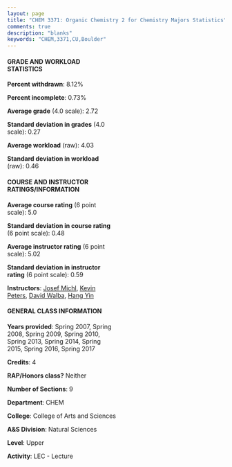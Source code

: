 ```yaml
---
layout: page
title: "CHEM 3371: Organic Chemistry 2 for Chemistry Majors Statistics"
comments: true
description: "blanks"
keywords: "CHEM,3371,CU,Boulder"
---
```

<head>
<script src="https://ajax.googleapis.com/ajax/libs/jquery/2.1.3/jquery.min.js"></script>
<script src="https://dl.dropboxusercontent.com/s/pc42nxpaw1ea4o9/highcharts.js?dl=0"></script>
<!-- <script src="../assets/js/highcharts.js"></script> -->
<style type="text/css">@font-face {
	font-family: "Bebas Neue";
	src: url(https://www.filehosting.org/file/details/544349/BebasNeue Regular.otf) format("opentype");
	}
	h1.Bebas { 
		font-family: "Bebas Neue", Verdana, Tahoma;
	}
</style>
</head>
<body>
	<div id="container" style="float: right; width: 45%; height: 88%; margin-left: 2.5%; margin-right: 2.5%;"></div>
	<script language="JavaScript">
		$(document).ready(function() {
		var chart = {type: 'column'};
		var title = {text: 'Grade Distribution'};
		var xAxis = {categories: ['A','B','C','D','F'],crosshair: true};
		var yAxis = {min: 0,title: {text: 'Percentage'}};
		var tooltip = {headerFormat: '<center><b><span style="font-size:20px">{point.key}</span></b></center>',
		               pointFormat: '<td style="padding:0"><b>{point.y:.1f}%</b></td>',
		               footerFormat: '</table>',shared: true,useHTML: true};
		var plotOptions = {column: {pointPadding: 0.0,borderWidth: 0}};  
		var credits = {enabled: false};var series= [{name: 'Percent',data: [30.92,33.71,21.55,5.01,8.8,]}];
		var json = {};
		json.chart = chart;
		json.title = title;
		json.tooltip = tooltip;
		json.xAxis = xAxis;
		json.yAxis = yAxis;  
		json.series = series;
		json.plotOptions = plotOptions;  
		json.credits = credits;
		$('#container').highcharts(json);
	});
	</script>
</body>
			   
#### GRADE AND WORKLOAD STATISTICS

**Percent withdrawn**: 8.12%

**Percent incomplete**: 0.73%

**Average grade** (4.0 scale): 2.72

**Standard deviation in grades** (4.0 scale): 0.27

**Average workload** (raw): 4.03

**Standard deviation in workload** (raw): 0.46

#### COURSE AND INSTRUCTOR RATINGS/INFORMATION

**Average course rating** (6 point scale): 5.0

**Standard deviation in course rating** (6 point scale): 0.48

**Average instructor rating** (6 point scale): 5.02

**Standard deviation in instructor rating** (6 point scale): 0.59

**Instructors**: <a href='../../instructors/Josef_Michl'>Josef Michl</a>, <a href='../../instructors/Kevin_Peters'>Kevin Peters</a>, <a href='../../instructors/David_Walba'>David Walba</a>, <a href='../../instructors/Hang_Yin'>Hang Yin</a>

#### GENERAL CLASS INFORMATION

**Years provided**: Spring 2007, Spring 2008, Spring 2009, Spring 2010, Spring 2013, Spring 2014, Spring 2015, Spring 2016, Spring 2017

**Credits**: 4

**RAP/Honors class?** Neither

**Number of Sections**: 9

**Department**: CHEM

**College**: College of Arts and Sciences

**A&S Division**: Natural Sciences

**Level**: Upper

**Activity**: LEC - Lecture
